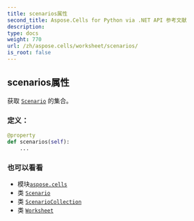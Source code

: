 ```yaml
---
title: scenarios属性
second_title: Aspose.Cells for Python via .NET API 参考文献
description:
type: docs
weight: 770
url: /zh/aspose.cells/worksheet/scenarios/
is_root: false
---
```

## scenarios属性

获取 [`Scenario`](/cells/python-net/zh/aspose.cells/scenario) 的集合。
### 定义：
```python
@property
def scenarios(self):
    ...
```

### 也可以看看
* 模块[`aspose.cells`](../../)
* 类 [`Scenario`](/cells/python-net/zh/aspose.cells/scenario)
* 类 [`ScenarioCollection`](/cells/python-net/zh/aspose.cells/scenariocollection)
* 类 [`Worksheet`](/cells/python-net/zh/aspose.cells/worksheet)
